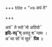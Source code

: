 +++
title = "०७ अयं ते"

+++

अयं᳓ ते स्तो᳓मो अग्रियो᳓  
**हृदि-स्पृ᳓ग्** अस्तु श᳓न्तमः ।  
अ᳓था सो᳓मं सुतं᳓ **पिब** ॥
